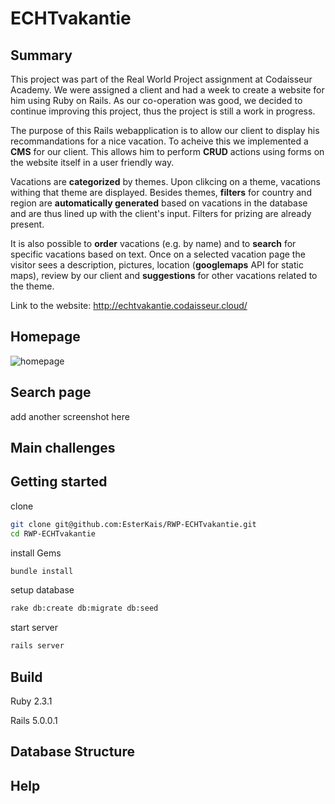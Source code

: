 # ECHTvakantie

## Summary

This project was part of the Real World Project assignment at Codaisseur Academy. We were assigned a client and had a week to create a website for him using Ruby on Rails. As our co-operation was good, we decided to continue improving this project, thus the project is still a work in progress.

The purpose of this Rails webapplication is to allow our client to display his recommandations for a nice vacation. To acheive this we implemented a **CMS** for our client. This allows him to perform **CRUD** actions using forms on the website itself in a user friendly way.

Vacations are **categorized** by themes. Upon clikcing on a theme, vacations withing that theme are displayed. Besides themes, **filters** for country and region are **automatically generated** based on vacations in the database and are thus lined up with the client's input. Filters for prizing are already present.

It is also possible to **order** vacations (e.g. by name) and to **search** for specific vacations based on text. Once on a selected vacation page the visitor sees a description, pictures, location (**googlemaps** API for static maps), review by our client and **suggestions** for other vacations related to the theme.

Link to the website: http://echtvakantie.codaisseur.cloud/

## Homepage

![homepage](http://i.imgur.com/wC74P4m.png "Homepage Screenshot") 

## Search page

add another screenshot here

## Main challenges

## Getting started

  clone
  ```bash
  git clone git@github.com:EsterKais/RWP-ECHTvakantie.git
  cd RWP-ECHTvakantie
  ```
  install Gems
  ```bash
  bundle install
  ```
  setup database

  ```bash
  rake db:create db:migrate db:seed
  ```
  start server
  ```bash
  rails server
  ```
## Build

Ruby 2.3.1

Rails 5.0.0.1

## Database Structure

## Help
